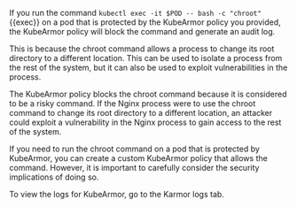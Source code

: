 
If you run the command `kubectl exec -it $POD -- bash -c "chroot"`{{exec}} on a pod that is protected by the KubeArmor policy you provided, the KubeArmor policy will block the command and generate an audit log.

This is because the chroot command allows a process to change its root directory to a different location. This can be used to isolate a process from the rest of the system, but it can also be used to exploit vulnerabilities in the process.

The KubeArmor policy blocks the chroot command because it is considered to be a risky command. If the Nginx process were to use the chroot command to change its root directory to a different location, an attacker could exploit a vulnerability in the Nginx process to gain access to the rest of the system.

If you need to run the chroot command on a pod that is protected by KubeArmor, you can create a custom KubeArmor policy that allows the command. However, it is important to carefully consider the security implications of doing so.


To view the logs for KubeArmor, go to the Karmor logs tab.
